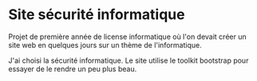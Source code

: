 # Site sécurité informatique
Projet de première année de license informatique où l'on devait créer un site web en quelques jours sur un thème de l'informatique.

J'ai choisi la sécurité informatique. Le site utilise le toolkit bootstrap pour essayer de le rendre un peu plus beau.
